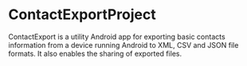 # ContactExportProject
ContactExport is a utility Android app for exporting basic contacts information from a device running Android to XML, CSV and JSON file formats. It also enables the sharing of exported files.
